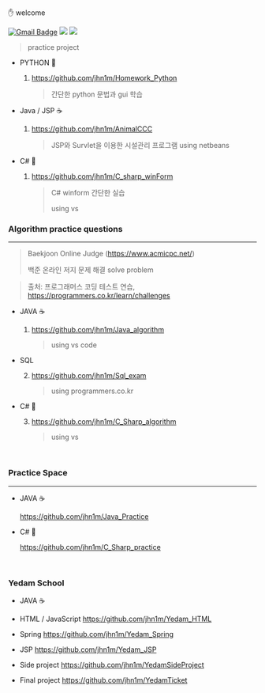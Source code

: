 ✋ welcome

[![Gmail Badge](https://img.shields.io/badge/-qqoxmaos@gmail.com-c14438?style=flat-square&logo=Gmail&logoColor=white&link=mailto:lgsgst5613@gmail.com)](mailto:qqoxmaos@gmail.com) 
<a href="https://www.instagram.com/jhn1m/">
<img src="http://img.shields.io/badge/-Instagram-E4405F.svg?style=flatsquare&logo=instagram&logoColor=white&&locoColor=white"/></a>
<a href="https://hits.seeyoufarm.com">
<img src="https://hits.seeyoufarm.com/api/count/incr/badge.svg?url=https%3A%2F%2Fgithub.com%2Fjhn1m&count_bg=%23C1357C&title_bg=%23AD2D2D&icon=spotlight.svg&icon_color=%23E7E7E7&title=hits&edge_flat=false"/></a>

> practice project

- PYTHON 🐍

  1.  https://github.com/jhn1m/Homework_Python
  
      > 간단한 python 문법과 gui 학습 

- Java / JSP ☕

  1. https://github.com/jhn1m/AnimalCCC

     > JSP와 Survlet을 이용한 시설관리 프로그램
     > using netbeans

- C# 🚫

  1. https://github.com/jhn1m/C_sharp_winForm
  
      > C# winform 간단한 실습
      >
      > using vs

### Algorithm practice questions

---

> Baekjoon Online Judge (https://www.acmicpc.net/)
> 
> 백준 온라인 저지 문제 해결
> solve problem

> 출처: 프로그래머스 코딩 테스트 연습, https://programmers.co.kr/learn/challenges

- JAVA ☕

  1.  https://github.com/jhn1m/Java_algorithm
  
      > using vs code

- SQL 

  2.  https://github.com/jhn1m/Sql_exam

      > using programmers.co.kr

- C# 🚫

  3.  https://github.com/jhn1m/C_Sharp_algorithm
  
      > using vs
      
<br>

### Practice Space

---


- JAVA ☕

  https://github.com/jhn1m/Java_Practice 

- C# 🚫

  https://github.com/jhn1m/C_Sharp_practice

<br>

### Yedam School 

- JAVA ☕

- HTML / JavaScript 
  https://github.com/jhn1m/Yedam_HTML
- Spring
  https://github.com/jhn1m/Yedam_Spring
- JSP
  https://github.com/jhn1m/Yedam_JSP
- Side project
  https://github.com/jhn1m/YedamSideProject
- Final project
  https://github.com/jhn1m/YedamTicket
